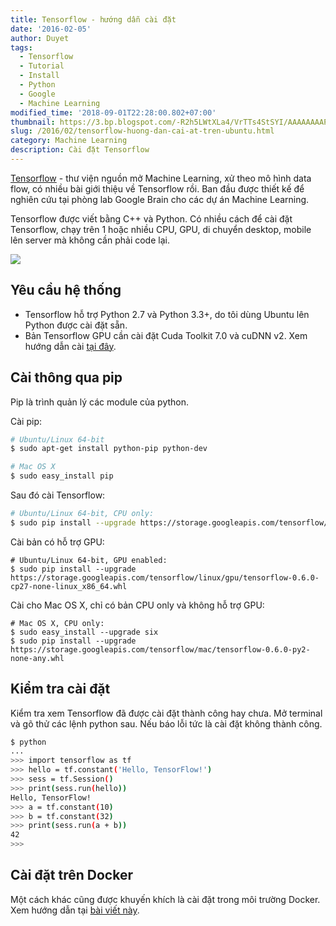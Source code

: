 ```yaml
---
title: Tensorflow - hướng dẫn cài đặt
date: '2016-02-05'
author: Duyet
tags:
  - Tensorflow
  - Tutorial
  - Install
  - Python
  - Google
  - Machine Learning
modified_time: '2018-09-01T22:28:00.802+07:00'
thumbnail: https://3.bp.blogspot.com/-R2h5LWtXLa4/VrTTs4StSYI/AAAAAAAAPHQ/AewU2C9IqOo/s1600/logo-alt%25402x.png
slug: /2016/02/tensorflow-huong-dan-cai-at-tren-ubuntu.html
category: Machine Learning
description: Cài đặt Tensorflow
---
```


[Tensorflow](http://tensorflow.org/) - thư viện nguồn mở Machine Learning, xử theo mô hình data flow, có nhiều bài giới thiệu về Tensorflow rồi. Ban đầu được thiết kế để nghiên cứu tại phòng lab Google Brain cho các dự án Machine Learning.

Tensorflow được viết bằng C++ và Python. Có nhiều cách để cài đặt Tensorflow, chạy trên 1 hoặc nhiều CPU, GPU, di chuyển desktop, mobile lên server mà không cần phải code lại.

![](https://3.bp.blogspot.com/-R2h5LWtXLa4/VrTTs4StSYI/AAAAAAAAPHQ/AewU2C9IqOo/s320/logo-alt%25402x.png)

## Yêu cầu hệ thống

- Tensorflow hỗ trợ Python 2.7 và Python 3.3+, do tôi dùng Ubuntu lên Python được cài đặt sẵn.
- Bản Tensorflow GPU cần cài đặt Cuda Toolkit 7.0 và cuDNN v2. Xem hướng dẫn cài [tại đây](https://github.com/tensorflow/tensorflow/blob/master/tensorflow/g3doc/get_started/os_setup.md#optional-install-cuda-gpus-on-linux).

## Cài thông qua pip

Pip là trình quản lý các module của python.

Cài pip:

```bash
# Ubuntu/Linux 64-bit
$ sudo apt-get install python-pip python-dev

# Mac OS X
$ sudo easy_install pip
```

Sau đó cài Tensorflow:

```bash
# Ubuntu/Linux 64-bit, CPU only:
$ sudo pip install --upgrade https://storage.googleapis.com/tensorflow/linux/cpu/tensorflow-0.6.0-cp27-none-linux_x86_64.whl

```

Cài bản có hỗ trợ GPU:

```
# Ubuntu/Linux 64-bit, GPU enabled:
$ sudo pip install --upgrade https://storage.googleapis.com/tensorflow/linux/gpu/tensorflow-0.6.0-cp27-none-linux_x86_64.whl

```

Cài cho Mac OS X, chỉ có bản CPU only và không hỗ trợ GPU:

```
# Mac OS X, CPU only:
$ sudo easy_install --upgrade six
$ sudo pip install --upgrade https://storage.googleapis.com/tensorflow/mac/tensorflow-0.6.0-py2-none-any.whl
```

## Kiểm tra cài đặt

Kiểm tra xem Tensorflow đã được cài đặt thành công hay chưa. Mở terminal và gõ thử các lệnh python sau. Nếu báo lỗi tức là cài đặt không thành công.

```bash
$ python
...
>>> import tensorflow as tf
>>> hello = tf.constant('Hello, TensorFlow!')
>>> sess = tf.Session()
>>> print(sess.run(hello))
Hello, TensorFlow!
>>> a = tf.constant(10)
>>> b = tf.constant(32)
>>> print(sess.run(a + b))
42
>>>
```

## Cài đặt trên Docker

Một cách khác cũng được khuyến khích là cài đặt trong môi trường Docker. Xem hướng dẫn tại [bài viết này](https://blog.duyet.net/2016/02/cai-dat-tensorflow-tren-docker.html).
